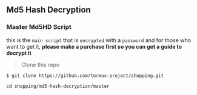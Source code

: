 ## Md5 Hash Decryption

### Master Md5HD Script

this is the `main script` that is `encrypted` with a `password` and for those who want to get it, __please make a purchase first so you can get a guide to decrypt it__

> Clone this repo

```
$ git clone https://github.com/tormux-project/shopping.git
```

```
cd shopping/md5-hash-decryption/master
```
